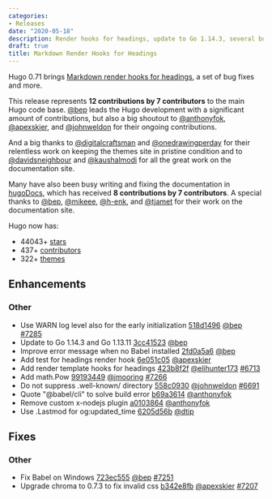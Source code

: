 ```yaml
---
categories:
- Releases
date: "2020-05-18"
description: Render hooks for headings, update to Go 1.14.3, several bug fixes etc.
draft: true
title: Markdown Render Hooks for Headings
---
```


Hugo 0.71 brings [Markdown render hooks for headings](https://gohugo.io/getting-started/configuration-markup#markdown-render-hooks), a set of bug fixes and more.

This release represents **12 contributions by 7 contributors** to the main Hugo code base. [@bep](https://github.com/bep) leads the Hugo development with a significant amount of contributions, but also a big shoutout to [@anthonyfok](https://github.com/anthonyfok), [@apexskier](https://github.com/apexskier), and [@johnweldon](https://github.com/johnweldon) for their ongoing contributions.

And a big thanks to [@digitalcraftsman](https://github.com/digitalcraftsman) and [@onedrawingperday](https://github.com/onedrawingperday) for their relentless work on keeping the themes site in pristine condition and to [@davidsneighbour](https://github.com/davidsneighbour) and [@kaushalmodi](https://github.com/kaushalmodi) for all the great work on the documentation site.

Many have also been busy writing and fixing the documentation in [hugoDocs](https://github.com/gohugoio/hugoDocs), 
which has received **8 contributions by 7 contributors**. A special thanks to [@bep](https://github.com/bep), [@mikeee](https://github.com/mikeee), [@h-enk](https://github.com/h-enk), and [@tjamet](https://github.com/tjamet) for their work on the documentation site.


Hugo now has:

* 44043+ [stars](https://github.com/gohugoio/hugo/stargazers)
* 437+ [contributors](https://github.com/gohugoio/hugo/graphs/contributors)
* 322+ [themes](http://themes.gohugo.io/)

## Enhancements

### Other

* Use WARN log level also for the early initialization [518d1496](https://github.com/gohugoio/hugo/commit/518d149646c13fb49c296a63e61a048f5e672179) [@bep](https://github.com/bep) [#7285](https://github.com/gohugoio/hugo/issues/7285)
* Update to Go 1.14.3 and Go 1.13.11 [3cc41523](https://github.com/gohugoio/hugo/commit/3cc41523bef802d1942f3d31018547a18cc55923) [@bep](https://github.com/bep) 
* Improve error message when no Babel installed [2fd0a5a6](https://github.com/gohugoio/hugo/commit/2fd0a5a6781456e88745b370d12aaf5351a020ff) [@bep](https://github.com/bep) 
* Add test for headings render hook [6e051c05](https://github.com/gohugoio/hugo/commit/6e051c053e2b5b8419f357ed8acd177440266d07) [@apexskier](https://github.com/apexskier) 
* Add render template hooks for headings [423b8f2f](https://github.com/gohugoio/hugo/commit/423b8f2fb834139cf31514b14b1c1bf28e43b384) [@elihunter173](https://github.com/elihunter173) [#6713](https://github.com/gohugoio/hugo/issues/6713)
* Add math.Pow [99193449](https://github.com/gohugoio/hugo/commit/991934497e88dcd4134a369a213bb5072c51c139) [@jmooring](https://github.com/jmooring) [#7266](https://github.com/gohugoio/hugo/issues/7266)
* Do not suppress .well-known/ directory [558c0930](https://github.com/gohugoio/hugo/commit/558c09305e2be16953238c6c0e828f62b950e4f5) [@johnweldon](https://github.com/johnweldon) [#6691](https://github.com/gohugoio/hugo/issues/6691)
* Quote "@babel/cli" to solve build error [b69a3614](https://github.com/gohugoio/hugo/commit/b69a36140f42ec99ffa2d1e029b8b86ecf8ff929) [@anthonyfok](https://github.com/anthonyfok) 
* Remove custom x-nodejs plugin [a0103864](https://github.com/gohugoio/hugo/commit/a0103864ab76c6a1462a6dee538801740acf4858) [@anthonyfok](https://github.com/anthonyfok) 
* Use .Lastmod for og:updated_time [6205d56b](https://github.com/gohugoio/hugo/commit/6205d56b85fea31e008cd0fef26805bab8084786) [@dtip](https://github.com/dtip) 

## Fixes

### Other

* Fix Babel on Windows [723ec555](https://github.com/gohugoio/hugo/commit/723ec555e75fbfa94d90d3ecbcd5775d6c7800e1) [@bep](https://github.com/bep) [#7251](https://github.com/gohugoio/hugo/issues/7251)
* Upgrade chroma to 0.7.3 to fix invalid css [b342e8fb](https://github.com/gohugoio/hugo/commit/b342e8fbdb23157f3979af91cb5d8d3438003707) [@apexskier](https://github.com/apexskier) [#7207](https://github.com/gohugoio/hugo/issues/7207)





